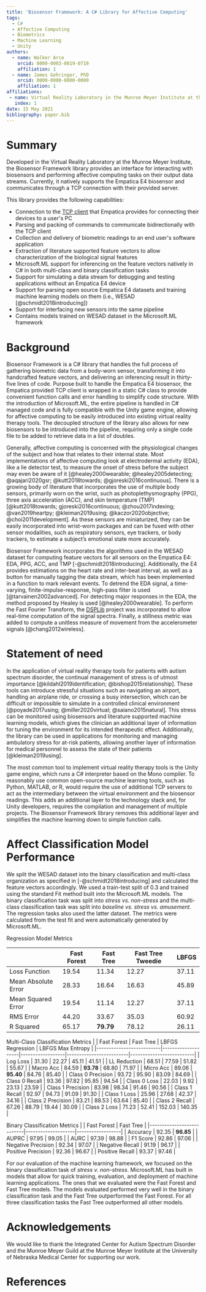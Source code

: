 ```yaml
---
title: 'Biosensor Framework: A C# Library for Affective Computing'
tags:
  - C#
  - Affective Computing
  - Biometrics
  - Machine Learning
  - Unity
authors:
  - name: Walker Arce
    orcid: 0000-0003-0819-0710
    affiliation: 1
  - name: James Gehringer, PhD
    orcid: 0000-0000-0000-0000
    affiliation: 1
affiliations:
 - name: Virtual Reality Laboratory in the Munroe Meyer Institute at the University of Nebraska Medical Center
   index: 1
date: 15 May 2021
bibliography: paper.bib
---
```


# Summary

Developed in the Virtual Reality Laboratory at the Munroe Meyer Institute, the Biosensor Framework library provides an interface for interacting with biosensors and performing affective computing tasks on their output data streams.  Currently, it natively supports the Empatica E4 biosensor and communicates through a TCP connection with their provided server.  

This library provides the following capabilities:
- Connection to the [TCP client](https://github.com/empatica/ble-client-windows) that Empatica provides for connecting their devices to a user's PC
- Parsing and packing of commands to communicate bidirectionally with the TCP client
- Collection and delivery of biometric readings to an end user's software application
- Extraction of literature supported feature vectors to allow characterization of the biological signal features
- Microsoft.ML support for inferencing on the feature vectors natively in C# in both multi-class and binary classification tasks
- Support for simulating a data stream for debugging and testing applications without an Empatica E4 device
- Support for parsing open source Empatica E4 datasets and training machine learning models on them (i.e., WESAD [@schmidt2018introducing])
- Support for interfacing new sensors into the same pipeline
- Contains models trained on WESAD dataset in the Microsoft.ML framework

# Background

Biosensor Framework is a C# library that handles the full process of gathering biometric data from a body-worn sensor, transforming it into handcrafted feature vectors, and delivering an inferencing result in thirty-five lines of code.  Purpose built to handle the Empatica E4 biosensor, the Empatica provided TCP client is wrapped in a static C# class to provide convenient function calls and error handling to simplify code structure.  With the introduction of Microsoft.ML, the entire pipeline is handled in C# managed code and is fully compatible with the Unity game engine, allowing for affective computing to be easily introduced into existing virtual reality therapy tools.  The decoupled structure of the library also allows for new biosensors to be introduced into the pipeline, requiring only a single code file to be added to retrieve data in a list of doubles.  

Generally, affective computing is concerned with the physiological changes of the subject and how that relates to their internal state.  Most implementations of affective computing look at electrodermal activity (EDA), like a lie detector test, to measure the onset of stress before the subject may even be aware of it [@healey2000wearable; @healey2005detecting; @aqajari2020gsr; @kutt2018towards; @gjoreski2016continuous].   There is a growing body of literature that incorporates the use of multiple body sensors, primarily worn on the wrist, such as photoplethysmography (PPG), three axis acceleration (ACC), and skin temperature (TMP) [@kutt2018towards; gjoreski2016continuous; @zhou2017indexing; @van2019heartpy; @kleiman2019using; @kaczor2020objective; @choi2011development].  As these sensors are miniaturized, they can be easily incorporated into wrist-worn packages and can be fused with other sensor modalities, such as respiratory sensors, eye trackers, or body trackers, to estimate a subject’s emotional state more accurately.

Biosensor Framework incorporates the algorithms used in the WESAD dataset for computing feature vectors for all sensors on the Empatica E4: EDA, PPG, ACC, and TMP [-@schmidt2018introducing].  Additionally, the E4 provides estimations on the heart rate and inter-beat interval, as well as a button for manually tagging the data stream, which has been implemented in a function to mark relevant events.  To detrend the EDA signal, a time-varying, finite-impulse-response, high-pass filter is used [@tarvainen2002advanced].  For detecting major responses in the EDA, the method proposed by Healey is used [@healey2000wearable].  To perform the Fast Fourier Transform, the [DSPLib](https://www.codeproject.com/Articles/1107480/DSPLib-FFT-DFT-Fourier-Transform-Library-for-NET-6) project was incorporated to allow real-time computation of the signal spectra.  Finally, a stillness metric was added to compute a unitless measure of movement from the accelerometer signals [@chang2012wireless].

# Statement of need

In the application of virtual reality therapy tools for patients with autism spectrum disorder, the continual management of stress is of utmost importance [@kildahl2019identification; @bishop2015relationship].  These tools can introduce stressful situations such as navigating an airport, handling an airplane ride, or crossing a busy intersection, which can be difficult or impossible to simulate in a controlled clinical environment [@poyade2017using; @miller2020virtual; @saiano2015natural].  This stress can be monitored using biosensors and literature supported machine learning models, which gives the clinician an additional layer of information for tuning the environment for its intended therapeutic effect.  Additionally, the library can be used in applications for monitoring and managing ambulatory stress for at-risk patients, allowing another layer of information for medical personnel to assess the state of their patients [@kleiman2019using].

The most common tool to implement virtual reality therapy tools is the Unity game engine, which runs a C# interpreter based on the Mono compiler.  To reasonably use common open-source machine learning tools, such as Python, MATLAB, or R, would require the use of additional TCP servers to act as the intermediary between the virtual environment and the biosensor readings.  This adds an additional layer to the technology stack and, for Unity developers, requires the compilation and management of multiple projects. The Biosensor Framework library removes this additional layer and simplifies the machine learning down to simple function calls.

# Affect Classification Model Performance

We split the WESAD dataset into the binary classification and multi-class organization as specified in [-@schmidt2018introducing] and calculated the feature vectors accordingly.  We used a train-test split of 0.3 and trained using the standard Fit method built into the Microsoft.ML models.  The binary classification task was split into _stress vs. non-stress_ and the multi-class classification task was split into _baseline vs. stress vs. amusement_.  The regression tasks also used the latter dataset.  The metrics were calculated from the test fit and were automatically generated by Microsoft.ML.

Regression Model Metrics

|                            |     Fast Forest    |     Fast Tree    |     Fast Tree Tweedie    |     LBFGS    |
|----------------------------|--------------------|------------------|--------------------------|--------------|
|     Loss Function          |     19.54          |     11.34        |     12.27                |     37.11    |
|     Mean Absolute Error    |     28.33          |     16.64        |     16.63                |     45.89    |
|     Mean Squared Error     |     19.54          |     11.14        |     12.27                |     37.11    |
|     RMS Error              |     44.20          |     33.67        |     35.03                |     60.92    |
|     R Squared              |     65.17          |     **79.79**        |     78.12                |     26.11    |

Multi-Class Classification Metrics
|                          |     Fast Forest    |     Fast Tree    |     LBFGS Regression    |     LBFGS Max Entropy    |
|--------------------------|--------------------|------------------|-------------------------|--------------------------|
|     Log Loss             |     31.30          |     22.27        |     45.11               |     41.51                |
|     LL Reduction         |     68.51          |     77.59        |     51.82               |     55.67                |
|     Macro Acc            |     84.59          |     **93.78**        |     68.80               |     71.97                |
|     Micro Acc            |     89.06          |     **95.40**        |     84.76               |     85.40                |
|     Class 0 Precision    |     93.72          |     95.90        |     83.09               |     84.69                |
|     Class 0 Recall       |     93.36          |     97.82        |     95.85               |     94.54                |
|     Class 0 Loss         |     22.03          |     9.92         |     23.13               |     23.59                |
|     Class 1 Precision    |     83.98          |     98.34        |     91.46               |     90.56                |
|     Class 1 Recall       |     92.97          |     94.73        |     91.09               |     91.30                |
|     Class 1 Loss         |     25.96          |     27.68        |     42.37               |     34.16                |
|     Class 2 Precision    |     83.21          |     88.53        |     63.64               |     85.40                |
|     Class 2 Recall       |     67.26          |     88.79        |     19.44               |     30.09                |
|     Class 2 Loss         |     71.23          |     52.41        |     152.03              |     140.35               |

Binary Classification Metrics
|                           |     Fast Forest    |     Fast Tree    |
|---------------------------|--------------------|------------------|
|     Accuracy              |     92.35          |     **96.85**        |
|     AUPRC                 |     97.95          |     99.05        |
|     AURC                  |     97.39          |     98.88        |
|     F1 Score              |     92.86          |     97.06        |
|     Negative Precision    |     92.34          |     97.07        |
|     Negative Recall       |     91.19          |     96.17        |
|     Positive Precision    |     92.36          |     96.67        |
|     Positive Recall       |     93.37          |     97.46        |

For our evaluation of the machine learning framework, we focused on the binary classification task of _stress v. non-stress_.  Microsoft.ML has built in models that allow for quick training, evaluation, and deployment of machine learning applications.  The ones that we evaluated were the Fast Forest and Fast Tree models.  The models evaluated performed very well in the binary classification task and the Fast Tree outperformed the Fast Forest.  For all three classification tasks the Fast Tree outperformed all other models.  

# Acknowledgements

We would like to thank the Integrated Center for Autism Spectrum Disorder and the Munroe Meyer Guild at the Munroe Meyer Institute at the University of Nebraska Medical Center for supporting our work.

# References
